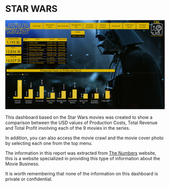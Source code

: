 # STAR WARS

<img src="01-Star Wars/Prints/1.png" alt="Star Wars print 1" width="1024"/>

This dashboard based on the Star Wars movies was created to show a comparison between the USD values of Production Costs, Total Revenue and Total Profit involving each of the 9 movies in the series.

In addition, you can also access the movie crawl and the movie cover photo by selecting each one from the top menu.

The information in this report was extracted from [The Numbers](https://www.the-numbers.com/movies/franchise/Star-Wars#tab=summary) website, this is a website specialized in providing this type of information about the Movie Business.

It is worth remembering that none of the information on this dashboard is private or confidential.